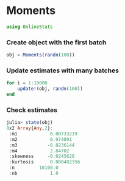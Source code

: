 
# Moments


````julia
using OnlineStats
````





### Create object with the first batch
````julia
obj = Moments(randn(100))
````





### Update estimates with many batches
````julia
for i = 1:10000
    update!(obj, randn(100))
end
````





### Check estimates
````julia
julia> state(obj)
8x2 Array{Any,2}:
 :m1            0.00733219 
 :m2            0.974091   
 :m3           -0.0236144  
 :m4            2.84702    
 :skewness     -0.0245628  
 :kurtosis      0.000482356
 :n         10100.0        
 :nb            1.0        

````


